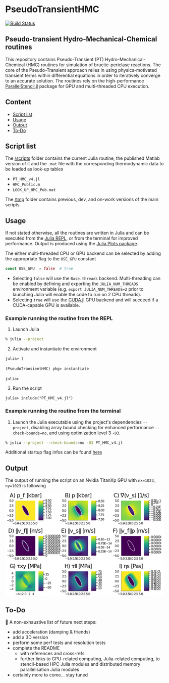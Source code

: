 # PseudoTransientHMC

[![Build Status](https://travis-ci.com/luraess/PseudoTransientHMC.jl.svg?branch=master)](https://travis-ci.com/luraess/PseudoTransientHMC.jl)

## Pseudo-transient Hydro-Mechanical-Chemical routines
This repository contains Pseudo-Transient (PT) Hydro-Mechanical-Chemical (HMC) routines for simulation of brucite-periclase reactions. The core of the Pseudo-Transient approach relies in using physics-motivated transient terms within differential equations in order to iteratively converge to an accurate solution. The routines rely on the high-performance [ParallelStencil.jl](https://github.com/omlins/ParallelStencil.jl) package for GPU and multi-threaded CPU execution.


## Content
* [Script list](#script-list)
* [Usage](#usage)
* [Output](#output)
* [To-Do](#to-do)


## Script list
The [/scripts](/scripts/) folder contains the current Julia routine, the published Matlab version of it and the `.mat` file with the corresponding thermodynamic data to be loaded as look-up tables
- `PT_HMC_v4.jl`
- `HMC_Public.m`
- `LOOK_UP_HMC_Pub.mat`

The [/tmp](/tmp/) folder contains previous, dev, and on-work versions of the main scripts.

## Usage
If not stated otherwise, all the routines are written in Julia and can be executed from the [Julia REPL], or from the terminal for improved performance. Output is produced using the [Julia Plots package].

The either multi-threaded CPU or GPU backend can be selected by adding the appropriate flag to the `USE_GPU` constant 
```julia
const USE_GPU  = false  # true
```
- Selecting `false` will use the `Base.threads` backend. Multi-threading can be enabled by defining and exporting the `JULIA_NUM_THREADS` environment variable (e.g. `export JULIA_NUM_THREADS=2` prior to launching Julia will enable the code to run on 2 CPU threads). 
- Selecting `true` will use the [CUDA.jl] GPU backend and will succeed if a CUDA-capable GPU is available.

### Example running the routine from the REPL

1. Launch Julia
```sh
% julia --project
```
2. Activate and instantiate the environment
```julia-repl
julia> ]

(PseudoTransientHMC) pkg> instantiate

julia> 
```
3. Run the script
```julia-repl
julia> include("PT_HMC_v4.jl")
```

### Example running the routine from the terminal

1. Launch the Julia executable using the project's dependencies `--project`, disabling array bound checking for enhanced performance `--check-bounds=no`, and using optimization level 3 `-O3`.
```sh
% julia --project --check-bounds=no -O3 PT_HMC_v4.jl
```
Additional startup flag infos can be found [here](https://docs.julialang.org/en/v1/manual/getting-started/#man-getting-started)

## Output
The output of running the script on an Nvidia TitanXp GPU with `nx=1023, ny=1023` is following

![PT-HMC code predicting brucite-periclase reaction](docs/PT_HMC_1024x1024.png)


## To-Do
🚧 A non-exhaustive list of future next steps:
- add acceleration (damping & friends)
- add a 3D version
- perform some perf tests and resolution tests
- complete the README
  - with references and cross-refs
  - further links to GPU-related computing, Julia-related computing, to stencil-based HPC Julia modules and distributed memory parallelisation Julia modules
- certainly more to come... stay tuned

[CUDA.jl]: https://github.com/JuliaGPU/CUDA.jl
[Julia Plots package]: https://github.com/JuliaPlots/Plots.jl
[Julia REPL]: https://docs.julialang.org/en/v1/stdlib/REPL/
